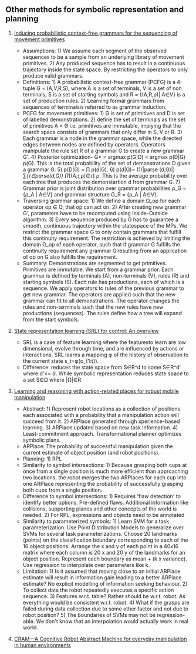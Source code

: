 ## Other methods for symbolic representation and planning
1. [Inducing probabilistic context-free grammars for the sequencing of movement primitives](https://ieeexplore.ieee.org/stamp/stamp.jsp?arnumber=8460190)
	- Assumptions: 1) We assume each segment of the observed sequences to be a sample from an underlying library of movement primitives. 2) Any produced sequence has to result in a continuous trajectory inside the state space. By restricting the operators to only produce valid grammars.
	- Definitions: 1) A probabilistic context-free grammar (PCFG) is a 4-tuple G = (A,V,R,S), where A is a set of terminals, V is a set of non terminals, S is a set of starting symbols and R = {(A,R,ρ)| A∈V} is a set of production rules. 2) Learning formal grammars from sequences of terminalsis referred to as grammar induction.
	- PCFG for movement primitives: 1) Θ is set of primitives and D is set of labelled demonstrations. 2) define the set of terminals as the set of primitives A = Θ i.e. primitives are immutable, implying that the search space consists of grammars that only differ in S, V or R. 3) Each grammar is a node in the grammar space, while the directed edges between nodes are defined by operators. Operators manipulate the rule set R of a grammar G to create a new grammar G′. 4) Posterior optimization- G* = argmax p(G|D) = argmax p(D|G) p(G). This is the total probability of the set of demonstrations D given a grammar G. 5) p(D|G) = ∏ p(d|G). 6) p(d|G)= (1/|parse (d,G)|) ∑_{τ∈parse(d,G)} ∏_{(A,r,ρ)∈τ} ρ. This is the average probability over each tree that produces the demonstartion d from grammar G. 7) Grammar prior is joint distribution over grammar probabilities ρ_G = {ρ_A | A∈V} and grammar structure G_R = {ρ_A | A∈V}. 
	- Traversing grammar space: 1) We define a domain Ω_op for each operator op ∈ O, that op can act on. 2) After creating new grammar G', parameters have to be recomputed using Inside-Outside algorithm. 3) Every sequence produced by G has to guarantee a smooth, continuous trajectory within the statespace of the MPs. We restrict the grammar space G to only contain grammars that fulfill this continuity requirement. The restriction is achieved by limiting the domain Ω_op of each operator, such that if grammar G fulfills the continuity requirement any grammar G′resulting from an application of op on G also fulfills the requirement.
	- Summary: Demonstrations are segmented to get primitives. Primitives are immutable. We start from a grammar prior. Each grammar is defined by terminals (A), non-terminals (V), rules (R) and starting symbols (S). Each rule has productions, each of which is a sequence. We apply operators to rules of the previous grammar to get new grammar. The operators are applied such that the new grammar can fit to all demonstrations. The operator changes the rules and non-terminals such that the new rules have new productions (sequences). The rules define how a tree will expand from the start symbols.

1. [State representation learning (SRL) for control: An overview](https://arxiv.org/pdf/1802.04181.pdf)
	- SRL is a case of feature learning where the featuresto learn are low dimensional, evolve through time, and are influenced by actions or interactions. SRL learns a mapping φ of the history of observation to the current state s_t=φ(o_{1:t}). 
	- Difference: reduces the state space from S∈R^d to some S∈R^d' where d'<< d. While symbolic representation reduces state space to a set S∈Ω where |Ω|∈R.

1. [Learning and reasoning with action-related places for robust mobile manipulation](https://www.jair.org/index.php/jair/article/download/10744/25663)
	- Abstract: 1) Represent robot locations as a collection of positions each associated with a probability that a manipulation action will succeed from it. 2) ARPlace generated through xperience-based learning. 3) ARPlace updated based on new task information. 4) Least-commitment approach. Transformational planner optimizes symbolic plans.
	- ARPlace: The probability of successful manipulation given the current estimate of object position (and robot positions).
	- Planning: 1) RPL
	- Similarity to symbol intersections: 1) Because grasping both cups at once from a single position is much more efficient than approaching two locations, the robot merges the two ARPlaces for each cup into one ARPlace representing the probability of successfully grasping both cups from a single position.
	- Difference to symbol intersections: 1) Requires 'flaw detection' to identify better options. Pre-defined flaws. Additional information like collisions, supporting planes and other concepts of the world is needed. 2) For RPL, expressions and objects need to be annotated
	- Similarity to parameterized symbols: 1) Learn SVM for a task parameterization. Use Point Distribution Models to generalize over SVMs for several task parameterizations. Choose 20 landmarks (points) on the classification boundary corresponding to each of the 16 object positions. Arrange the x and y of each point in a 40x16 matrix where each column is 20 x and 20 y of the landmarks for an object position. Represent each boundary as mean + (k x variance). Use regression to interpolate over parameters like k.
	- Limitation: 1) Is it assumed that moving close to an initial ARPlace estimate will result in information gain leading to a better ARPlace estimate? No explicit modelling of information seeking behaviour. 2) To collect data the robot repeatedly executes a specific action sequence. 3) Features w.r.t. table? Rather should be w.r.t. robot. As everything would be consistent w.r.t. robot. 4) What if the grasps are failed during data collection due to some other factor and not due to robot position? 5) The boundaries of SVMs may not be regression-able. We don't know that an interpolation would actually work in real world.

1. [CRAM—A Cognitive Robot Abstract Machine for everyday manipulation in human environments](https://ieeexplore.ieee.org/stamp/stamp.jsp?arnumber=5650146)